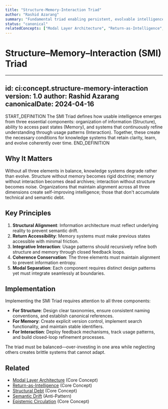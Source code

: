 ```yaml
---
title: "Structure-Memory-Interaction Triad"
author: "Rashid Azarang"
summary: "Fundamental triad enabling persistent, evolvable intelligence through clear organization, reliable recall, and meaningful engagement"
status: "canonical"
relatedConcepts: ["Modal Layer Architecture", "Return-as-Intelligence", "Semantic Drift", "Structural Debt", "Epistemic Circulation"]
---
```


<!-- Migration Status: Complete -->

# Structure–Memory–Interaction (SMI) Triad

---
id: ci:concept.structure-memory-interaction
version: 1.0
author: Rashid Azarang
canonicalDate: 2024-04-16
---

START_DEFINITION
The SMI Triad defines how usable intelligence emerges from three essential components: organization of information (Structure), ability to access past states (Memory), and systems that continuously refine understanding through usage patterns (Interaction). Together, these create the necessary conditions for knowledge systems that retain clarity, learn, and evolve coherently over time.
END_DEFINITION

## Why It Matters

Without all three elements in balance, knowledge systems degrade rather than evolve. Structure without memory becomes rigid doctrine; memory without interaction becomes dead archives; interaction without structure becomes noise. Organizations that maintain alignment across all three dimensions create self-improving intelligence; those that don't accumulate technical and semantic debt.

## Key Principles

1. **Structural Alignment**: Information architecture must reflect underlying reality to prevent semantic drift.
2. **Return Accessibility**: Memory systems must make previous states accessible with minimal friction.
3. **Integrative Interaction**: Usage patterns should recursively refine both structure and memory through closed feedback loops.
4. **Coherence Conservation**: The three elements must maintain alignment to prevent information entropy.
5. **Modal Separation**: Each component requires distinct design patterns yet must integrate seamlessly at boundaries.

## Implementation

Implementing the SMI Triad requires attention to all three components:

- **For Structure**: Design clear taxonomies, ensure consistent naming conventions, and establish canonical references.
- **For Memory**: Create explicit version control, implement search functionality, and maintain stable identifiers.
- **For Interaction**: Deploy feedback mechanisms, track usage patterns, and build closed-loop refinement processes.

The triad must be balanced—over-investing in one area while neglecting others creates brittle systems that cannot adapt.

## Related

- [Modal Layer Architecture](modal-layer-architecture.md) (Core Concept)
- [Return-as-Intelligence](return-as-intelligence.md) (Core Concept)
- [Structural Debt](structural-debt.md) (Core Concept)
- [Semantic Drift](../patterns-and-anti-patterns/anti-patterns/semantic-drift.md) (Anti-Pattern)
- [Epistemic Circulation](epistemic-circulation.md) (Core Concept)
